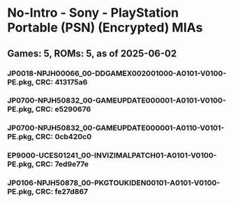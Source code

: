 # No-Intro - Sony - PlayStation Portable (PSN) (Encrypted) MIAs
## Games: 5, ROMs: 5, as of 2025-06-02

### JP0018-NPJH00066_00-DDGAMEX002001000-A0101-V0100-PE.pkg, CRC: 413175a6
### JP0700-NPJH50832_00-GAMEUPDATE000001-A0101-V0100-PE.pkg, CRC: e5290676
### JP0700-NPJH50832_00-GAMEUPDATE000001-A0110-V0101-PE.pkg, CRC: 0cb420c0
### EP9000-UCES01241_00-INVIZIMALPATCH01-A0101-V0100-PE.pkg, CRC: 7ed9e77e
### JP0106-NPJH50878_00-PKGTOUKIDEN00101-A0101-V0100-PE.pkg, CRC: fe27d867
